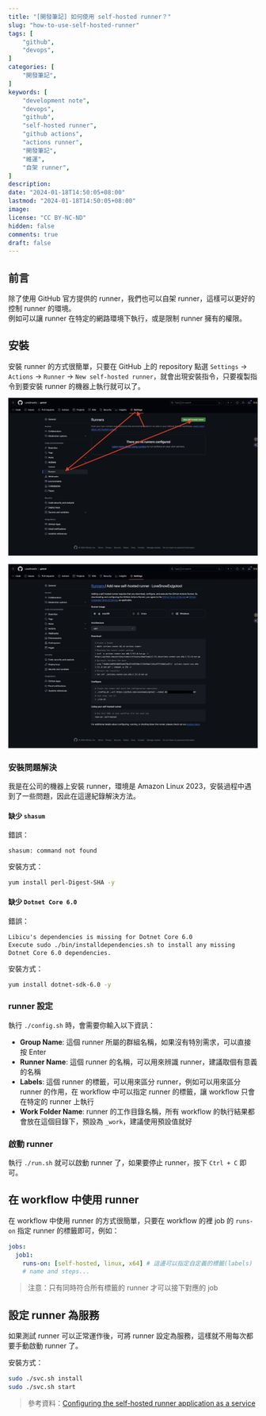 ```yaml
---
title: "[開發筆記] 如何使用 self-hosted runner？"
slug: "how-to-use-self-hosted-runner"
tags: [
    "github",
    "devops",
]
categories: [
    "開發筆記",
]
keywords: [
    "development note",
    "devops",
    "github",
    "self-hosted runner",
    "github actions",
    "actions runner",
    "開發筆記",
    "維運",
    "自架 runner",
]
description:
date: "2024-01-18T14:50:05+08:00"
lastmod: "2024-01-18T14:50:05+08:00"
image:
license: "CC BY-NC-ND"
hidden: false
comments: true
draft: false
---
```


## 前言

除了使用 GitHub 官方提供的 runner，我們也可以自架 runner，這樣可以更好的控制 runner 的環境。  
例如可以讓 runner 在特定的網路環境下執行，或是限制 runner 擁有的權限。

## 安裝

安裝 runner 的方式很簡單，只要在 GitHub 上的 repository 點選 `Settings` -> `Actions` -> `Runner` -> `New self-hosted runner`，就會出現安裝指令，只要複製指令到要安裝 runner 的機器上執行就可以了。

![runners 頁面](assets/runners-page.jpeg)

![安裝 runner](assets/add-runner.jpeg)

### 安裝問題解決

我是在公司的機器上安裝 runner，環境是  Amazon Linux 2023，安裝過程中遇到了一些問題，因此在這邊紀錄解決方法。

#### 缺少 `shasum`

錯誤：

```paintext
shasum: command not found
```

安裝方式：

```bash
yum install perl-Digest-SHA -y
```

#### 缺少 `Dotnet Core 6.0`

錯誤：

```paintext
Libicu's dependencies is missing for Dotnet Core 6.0
Execute sudo ./bin/installdependencies.sh to install any missing Dotnet Core 6.0 dependencies.
```

安裝方式：

```bash
yum install dotnet-sdk-6.0 -y
```

### runner 設定

執行 `./config.sh` 時，會需要你輸入以下資訊：

- **Group Name**: 這個 runner 所屬的群組名稱，如果沒有特別需求，可以直接按 Enter
- **Runner Name**: 這個 runner 的名稱，可以用來辨識 runner，建議取個有意義的名稱
- **Labels**: 這個 runner 的標籤，可以用來區分 runner，例如可以用來區分 runner 的作用，在 workflow 中可以指定 runner 的標籤，讓 workflow 只會在特定的 runner 上執行
- **Work Folder Name**: runner 的工作目錄名稱，所有 workflow 的執行結果都會放在這個目錄下，預設為 `_work`，建議使用預設值就好

### 啟動 runner

執行 `./run.sh` 就可以啟動 runner 了，如果要停止 runner，按下 `Ctrl + C` 即可。

## 在 workflow 中使用 runner

在 workflow 中使用 runner 的方式很簡單，只要在 workflow 的裡 job 的 `runs-on` 指定 runner 的標籤即可，例如：

```yaml
jobs:
  job1:
    runs-on: [self-hosted, linux, x64] # 這邊可以指定自定義的標籤(labels)
    # name and steps...
```

> 注意：只有同時符合所有標籤的 runner 才可以接下對應的 job

## 設定 runner 為服務

如果測試 runner 可以正常運作後，可將 runner 設定為服務，這樣就不用每次都要手動啟動 runner 了。

安裝方式：

```bash
sudo ./svc.sh install
sudo ./svc.sh start
```

> 參考資料：[Configuring the self-hosted runner application as a service](https://docs.github.com/en/actions/hosting-your-own-runners/managing-self-hosted-runners/configuring-the-self-hosted-runner-application-as-a-service)
